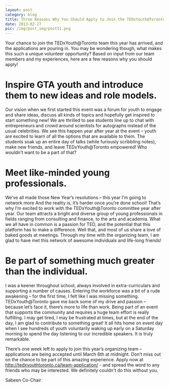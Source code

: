 ```yaml
---
layout: post
category: blog
title: Three Reasons Why You Should Apply to Join the TEDxYouth@Toronto Team
date: 2013-02-27
pic: /img/post_img/post11.png
---
```


Your chance to join the TEDxYouth@Toronto team this year has arrived, and the applications are pouring in.  You may be wondering though, what makes this such a unique volunteer opportunity?  Based on input from our team members and my experiences, here are a few reasons why you should apply!

# Inspire GTA youth and introduce them to new ideas and role models.

Our vision when we first started this event was a forum for youth to engage and share ideas, discuss all kinds of topics and hopefully get inspired to start something new!  We are thrilled to see students line up to chat with entrepreneurs and crowd around scientists for autographs instead of the usual celebrities.  We see this happen year after year at the event – youth are excited to learn of all the options that are available to them.  The students soak up an entire day of talks (while furiously scribbling notes), make new friends, and leave TEDxYouth@Toronto empowered!  Who wouldn’t want to be a part of that?

# Meet like-minded young professionals.

We’ve all made those New Year’s resolutions – this year I’m going to network more  And the reality is, it’s harder once you’re done school!  That’s why I’m excited to work with the TEDxYouth@Toronto committee year after year.  Our team attracts a bright and diverse group of young professionals in fields ranging from consulting and finance, to the arts and academia.  What we all have in common is a passion for TED, and the potential that this platform has to make a difference.  Well that, and most of us share a love of baked goods at meetings.  Through my time with the organizing team, I am glad to have met this network of awesome individuals and life-long friends!

# Be part of something much greater than the individual.

I was a keener throughout school, always involved in extra-curriculars and supporting a number of causes.  Entering the workforce was a bit of a rude awakening – for the first time, I felt like I was missing something.  TEDxYouth@Toronto gave me back some of my drive and passion – because let’s face it, there’s more to life than work.  Being part of an event that supports the community and requires a huge team effort is really fulfilling.  I may get tired, I may be frustrated at times, but at the end of the day, I am glad to contribute to something great!  It all hits home on event day when I see hundreds of youth voluntarily waking up early on a Saturday morning to spend the day listening to our incredible speakers.  It is truly remarkable.

There’s one week left to apply to join this year’s organizing team – applications are being accepted until March 6th at midnight.  Don’t miss out on the chance to be part of this amazing experience.  Apply now at http://tedxyouthtoronto.ca/team-application/ - and spread the word to any friends who may be interested.  We definitely couldn't do this without you.

Sabeen
Co-Chair
